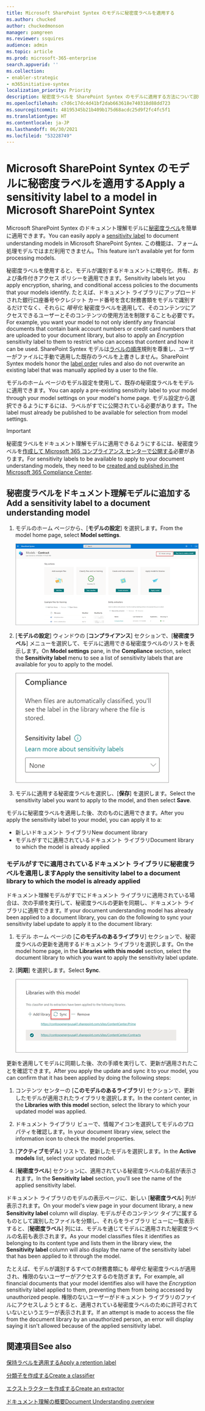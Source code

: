 ```yaml
---
title: Microsoft SharePoint Syntex のモデルに秘密度ラベルを適用する
ms.author: chucked
author: chuckedmonson
manager: pamgreen
ms.reviewer: ssquires
audience: admin
ms.topic: article
ms.prod: microsoft-365-enterprise
search.appverid: ''
ms.collection:
- enabler-strategic
- m365initiative-syntex
localization_priority: Priority
description: 秘密度ラベルを SharePoint Syntex のモデルに適用する方法について説明します。
ms.openlocfilehash: c7d6c17dc4d41bf2dab663618e740318d88dd723
ms.sourcegitcommit: 48195345b21b409b175d68acdc25d9f2fc4fc5f1
ms.translationtype: HT
ms.contentlocale: ja-JP
ms.lasthandoff: 06/30/2021
ms.locfileid: "53228749"
---
```

# <a name="apply-a-sensitivity-label-to-a-model-in-microsoft-sharepoint-syntex"></a><span data-ttu-id="b37a0-103">Microsoft SharePoint Syntex のモデルに秘密度ラベルを適用する</span><span class="sxs-lookup"><span data-stu-id="b37a0-103">Apply a sensitivity label to a model in Microsoft SharePoint Syntex</span></span>

<span data-ttu-id="b37a0-104">Microsoft SharePoint Syntex のドキュメント理解モデルに[秘密度ラベル](../compliance/sensitivity-labels.md)を簡単に適用できます。</span><span class="sxs-lookup"><span data-stu-id="b37a0-104">You can easily apply a [sensitivity label](../compliance/sensitivity-labels.md) to document understanding models in Microsoft SharePoint Syntex.</span></span> <span data-ttu-id="b37a0-105">この機能は、フォーム処理モデルではまだ利用できません。</span><span class="sxs-lookup"><span data-stu-id="b37a0-105">This feature isn't available yet for form processing models.</span></span>

<span data-ttu-id="b37a0-106">秘密度ラベルを使用すると、モデルが識別するドキュメントに暗号化、共有、および条件付きアクセス ポリシーを適用できます。</span><span class="sxs-lookup"><span data-stu-id="b37a0-106">Sensitivity labels let you apply encryption, sharing, and conditional access policies to the documents that your models identify.</span></span> <span data-ttu-id="b37a0-107">たとえば、ドキュメント ライブラリにアップロードされた銀行口座番号やクレジット カード番号を含む財務書類をモデルで識別するだけでなく、それらに *暗号化* 秘密度ラベルを適用して、そのコンテンツにアクセスできるユーザーとそのコンテンツの使用方法を制限することも必要です。</span><span class="sxs-lookup"><span data-stu-id="b37a0-107">For example, you want your model to not only identify any financial documents that contain bank account numbers or credit card numbers that are uploaded to your document library, but also to apply an *Encryption* sensitivity label to them to restrict who can access that content and how it can be used.</span></span> <span data-ttu-id="b37a0-108">SharePoint Syntex モデルは[ラベルの順序](../compliance/apply-sensitivity-label-automatically.md#how-multiple-conditions-are-evaluated-when-they-apply-to-more-than-one-label)規則を尊重し、ユーザーがファイルに手動で適用した既存のラベルを上書きしません。</span><span class="sxs-lookup"><span data-stu-id="b37a0-108">SharePoint Syntex models honor the [label order](../compliance/apply-sensitivity-label-automatically.md#how-multiple-conditions-are-evaluated-when-they-apply-to-more-than-one-label) rules and also do not overwrite an existing label that was manually applied by a user to the file.</span></span> 

<span data-ttu-id="b37a0-109">モデルのホーム ページのモデル設定を使用して、既存の秘密度ラベルをモデルに適用できます。</span><span class="sxs-lookup"><span data-stu-id="b37a0-109">You can apply a pre-existing sensitivity label to your model through your model settings on your model's home page.</span></span> <span data-ttu-id="b37a0-110">モデル設定から選択できるようにするには、ラベルがすでに公開されている必要があります。</span><span class="sxs-lookup"><span data-stu-id="b37a0-110">The label must already be published to be available for selection from model settings.</span></span>

> [!Important]
> <span data-ttu-id="b37a0-111">秘密度ラベルをドキュメント理解モデルに適用できるようにするには、秘密度ラベルを[作成して Microsoft 365 コンプライアンス センターで公開する](../business-video/create-sensitivity-labels.md)必要があります。</span><span class="sxs-lookup"><span data-stu-id="b37a0-111">For sensitivity labels to be available to apply to your document understanding models, they need to be [created and published in the Microsoft 365 Compliance Center](../business-video/create-sensitivity-labels.md).</span></span>

## <a name="add-a-sensitivity-label-to-a-document-understanding-model"></a><span data-ttu-id="b37a0-112">秘密度ラベルをドキュメント理解モデルに追加する</span><span class="sxs-lookup"><span data-stu-id="b37a0-112">Add a sensitivity label to a document understanding model</span></span>

1. <span data-ttu-id="b37a0-113">モデルのホーム ページから、[**モデルの設定**] を選択します。</span><span class="sxs-lookup"><span data-stu-id="b37a0-113">From the model home page, select **Model settings**.</span></span>

   ![[モデルの設定] オプションが強調表示された [モデル] ページのスクリーンショット。](../media/content-understanding/sensitivity-model-settings.png)

2. <span data-ttu-id="b37a0-115">[**モデルの設定**] ウィンドウの [**コンプライアンス**] セクションで、[**秘密度ラベル**] メニューを選択して、モデルに適用できる秘密度ラベルのリストを表示します。</span><span class="sxs-lookup"><span data-stu-id="b37a0-115">On **Model settings** pane, in the **Compliance** section, select the **Sensitivity label** menu to see a list of sensitivity labels that are available for you to apply to the model.</span></span>

   ![秘密度ラベル メニューが表示されている [モデルの設定] ウィンドウのスクリーンショット。](../media/content-understanding/sensitivity-model-settings-pane.png) 

3. <span data-ttu-id="b37a0-117">モデルに適用する秘密度ラベルを選択し、[**保存**] を選択します。</span><span class="sxs-lookup"><span data-stu-id="b37a0-117">Select the sensitivity label you want to apply to the model, and then select **Save**.</span></span>

<span data-ttu-id="b37a0-118">モデルに秘密度ラベルを適用した後、次のものに適用できます。</span><span class="sxs-lookup"><span data-stu-id="b37a0-118">After you apply the sensitivity label to your model, you can apply it to a:</span></span>

- <span data-ttu-id="b37a0-119">新しいドキュメント ライブラリ</span><span class="sxs-lookup"><span data-stu-id="b37a0-119">New document library</span></span>
- <span data-ttu-id="b37a0-120">モデルがすでに適用されているドキュメント ライブラリ</span><span class="sxs-lookup"><span data-stu-id="b37a0-120">Document library to which the model is already applied</span></span>
 
### <a name="apply-the-sensitivity-label-to-a-document-library-to-which-the-model-is-already-applied"></a><span data-ttu-id="b37a0-121">モデルがすでに適用されているドキュメント ライブラリに秘密度ラベルを適用します</span><span class="sxs-lookup"><span data-stu-id="b37a0-121">Apply the sensitivity label to a document library to which the model is already applied</span></span>

<span data-ttu-id="b37a0-122">ドキュメント理解モデルがすでにドキュメント ライブラリに適用されている場合は、次の手順を実行して、秘密度ラベルの更新を同期し、ドキュメント ライブラリに適用できます。</span><span class="sxs-lookup"><span data-stu-id="b37a0-122">If your document understanding model has already been applied to a document library, you can do the following to sync your sensitivity label update to apply it to the document library:</span></span>

1. <span data-ttu-id="b37a0-123">モデル ホーム ページの [**このモデルのあるライブラリ**] セクションで、秘密度ラベルの更新を適用するドキュメント ライブラリを選択します。</span><span class="sxs-lookup"><span data-stu-id="b37a0-123">On the model home page, in the **Libraries with this model** section, select the document library to which you want to apply the sensitivity label update.</span></span>

2. <span data-ttu-id="b37a0-124">[**同期**] を選択します。</span><span class="sxs-lookup"><span data-stu-id="b37a0-124">Select **Sync**.</span></span>

   ![[同期] が強調表示された [このモデルのあるライブラリ] セクションを示すスクリーンショット。](../media/content-understanding/sensitivity-libraries-sync.png)

<span data-ttu-id="b37a0-126">更新を適用してモデルに同期した後、次の手順を実行して、更新が適用されたことを確認できます。</span><span class="sxs-lookup"><span data-stu-id="b37a0-126">After you apply the update and sync it to your model, you can confirm that it has been applied by doing the following steps:</span></span>

1. <span data-ttu-id="b37a0-127">コンテンツ センターの [**このモデルのあるライブラリ**] セクションで、更新したモデルが適用されたライブラリを選択します。</span><span class="sxs-lookup"><span data-stu-id="b37a0-127">In the content center, in the **Libraries with this model** section, select the library to which your updated model was applied.</span></span> 

2. <span data-ttu-id="b37a0-128">ドキュメント ライブラリ ビューで、情報アイコンを選択してモデルのプロパティを確認します。</span><span class="sxs-lookup"><span data-stu-id="b37a0-128">In your document library view, select the information icon to check the model properties.</span></span>

3. <span data-ttu-id="b37a0-129">[**アクティブモデル**] リストで、更新したモデルを選択します。</span><span class="sxs-lookup"><span data-stu-id="b37a0-129">In the **Active models** list, select your updated model.</span></span>

4. <span data-ttu-id="b37a0-130">[**秘密度ラベル**] セクションに、適用されている秘密度ラベルの名前が表示されます。</span><span class="sxs-lookup"><span data-stu-id="b37a0-130">In the **Sensitivity label** section, you'll see the name of the applied sensitivity label.</span></span>

<span data-ttu-id="b37a0-131">ドキュメント ライブラリのモデルの表示ページに、新しい [**秘密度ラベル**] 列が表示されます。</span><span class="sxs-lookup"><span data-stu-id="b37a0-131">On your model's view page in your document library, a new **Sensitivity label** column will display.</span></span> <span data-ttu-id="b37a0-132">モデルがそのコンテンツ タイプに属するものとして識別したファイルを分類し、それらをライブラリ ビューに一覧表示すると、[**秘密度ラベル**] 列には、モデルを通じてモデルに適用された秘密度ラベルの名前も表示されます。</span><span class="sxs-lookup"><span data-stu-id="b37a0-132">As your model classifies files it identifies as belonging to its content type and lists them in the library view, the **Sensitivity label** column will also display the name of the sensitivity label that has been applied to it through the model.</span></span>

<span data-ttu-id="b37a0-133">たとえば、モデルが識別するすべての財務書類にも *暗号化* 秘密度ラベルが適用され、権限のないユーザーがアクセスするのを防ぎます。</span><span class="sxs-lookup"><span data-stu-id="b37a0-133">For example, all financial documents that your model identifies also will have the *Encryption* sensitivity label applied to them, preventing them from being accessed by unauthorized people.</span></span> <span data-ttu-id="b37a0-134">権限のないユーザーがドキュメント ライブラリのファイルにアクセスしようとすると、適用されている秘密度ラベルのために許可されていないというエラーが表示されます。</span><span class="sxs-lookup"><span data-stu-id="b37a0-134">If an attempt is made to access the file from the document library by an unauthorized person, an error will display saying it isn't allowed because of the applied sensitivity label.</span></span>

<!---
## Add a sensitivity label to a form processing model

> [!Important]
> For sensitivity labels to be available to apply to your form processing model, they need to be [created and published in the Microsoft 365 Compliance Center](../business-video/create-sensitivity-labels.md).

You can either apply a sensitivity label to a form processing model when you are creating a model, or apply it to an existing model.

### Add a sensitivity label when you create a form processing model

1. When you [create a new form processing model](create-a-form-processing-model.md), select **Advanced settings**.

2. In **Advanced settings**, in the **Sensitivity label** section, select the menu and then select the sensitivity label you want to apply to the model.

3.  After you've completed your remaining model settings, select **Create** to build your model.

### Add a sensitivity label to an existing form processing model

You can add a sensitivity label to an existing form processing model in different ways:

- Through the **Automate** menu in the document library
- Through the **Active model** settings in the document library 

#### Add a sensitivity label to an existing form processing model through the Automate menu

You can add a sensitivity label to an existing form processing model that you own through the **Automate** menu in the document library in which the model is applied.

1. In your document library to which the form processing model is applied, select the **Automate** menu, select **AI Builder**, and then select **View form processing model details**.

2. On the **Model details** pane, in the **Sensitivity label** section, select the sensitivity label you want to apply. Then select **Save**.

#### Add a sensitivity label to an existing form processing model in the active model settings

You can add a sensitivity label to an existing form processing model that you own through the **Active model** settings in the document library in which the model is applied.

1. In the SharePoint document library in which the model is applied, select the **View active models** icon, and then select **View active models**.

2. In **Active models**, select the form processing model to which you want to apply the sensitivity label.

3. On the **Model details** pane, in the **Sensitivity label** section, select the sensitivity label you want to apply. Then select **Save**.

   > [!NOTE]
   > You must be the model owner for the **Model settings** pane to be editable. 
--->

## <a name="see-also"></a><span data-ttu-id="b37a0-135">関連項目</span><span class="sxs-lookup"><span data-stu-id="b37a0-135">See also</span></span>

[<span data-ttu-id="b37a0-136">保持ラベルを適用する</span><span class="sxs-lookup"><span data-stu-id="b37a0-136">Apply a retention label</span></span>](apply-a-retention-label-to-a-model.md)

[<span data-ttu-id="b37a0-137">分類子を作成する</span><span class="sxs-lookup"><span data-stu-id="b37a0-137">Create a classifier</span></span>](create-a-classifier.md)

[<span data-ttu-id="b37a0-138">エクストラクターを作成する</span><span class="sxs-lookup"><span data-stu-id="b37a0-138">Create an extractor</span></span>](create-an-extractor.md)

[<span data-ttu-id="b37a0-139">ドキュメント理解の概要</span><span class="sxs-lookup"><span data-stu-id="b37a0-139">Document Understanding overview</span></span>](document-understanding-overview.md)
